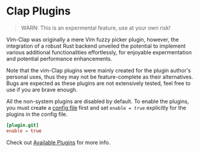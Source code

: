 # Clap Plugins

> WARN: This is an expermental feature, use at your own risk!

Vim-Clap was originally a mere Vim fuzzy picker plugin, however, the integration of a robust Rust backend unveiled the potential to implement various additional functionalities effortlessly, for enjoyable expermentation and potential performance enhancements.

Note that the vim-Clap plugins were mainly created for the plugin author's personal uses, thus they may not be feature-complete as their alternatives. Bugs are expected as these plugins are not extensively tested, feel free to use if you are brave enough.


All the non-system plugins are disabled by default. To enable the plugins, you must create a [config file](./config.md) first and set `enable = true` explicitly for the plugins in the config file.

```toml
[plugin.git]
enable = true
```

Check out [Available Plugins](./plugins.md) for more info.
